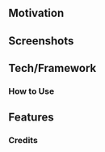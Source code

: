 



## Motivation



## Screenshots


## Tech/Framework



### How to Use


## Features



### Credits